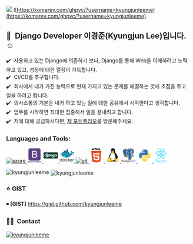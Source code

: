 <a href="https://kjdev.notion.site/Django-Developer-f36090b3c2cb41d8aa1422dbd7b1be7c"><img src="https://img.shields.io/badge/Porfoilo-Docs-blue"/></a>
![https://komarev.com/ghpvc/?username=kyungjunleeme](https://komarev.com/ghpvc/?username=kyungjunleeme)


## 👋 &nbsp;Django Developer 이경준(Kyungjun Lee)입니다. ☺️

✔️ &nbsp;사용하고 있는 Django에 의존하기 보다, Django를 통해 Web을 이해하려고 노력하고 있고, 성장에 대한 열정이 가득합니다.\
✔️ &nbsp;CI/CD를 추구합니다.\
✔️ &nbsp;회사에서 내가 가진 능력으로 현재 가지고 있는 문제를 해결하는 것에 초점을 두고 일을 하려고 합니다.\
✔️ &nbsp;의사소통의 기본은 내가 하고 있는 일에 대한 공유에서 시작한다고 생각합니다.\
✔️ &nbsp;업무를 시작하면 최대한 집중해서 일을 끝내려고 합니다.\
✔️ &nbsp;저에 대해 궁금하시다면, <a href="https://kjdev.notion.site/Django-Developer-f36090b3c2cb41d8aa1422dbd7b1be7c">제 포트폴리오</a>를 방문해주세요.

<h3 align="left">Languages and Tools:</h3>
<p align="left"> <a href="https://azure.microsoft.com/en-in/" target="_blank"> <img src="https://www.vectorlogo.zone/logos/microsoft_azure/microsoft_azure-icon.svg" alt="azure" width="40" height="40"/> </a> <a href="https://getbootstrap.com" target="_blank"> <img src="https://raw.githubusercontent.com/devicons/devicon/master/icons/bootstrap/bootstrap-plain-wordmark.svg" alt="bootstrap" width="40" height="40"/> </a> <a href="https://www.djangoproject.com/" target="_blank"> <img src="https://raw.githubusercontent.com/devicons/devicon/master/icons/django/django-original.svg" alt="django" width="40" height="40"/> </a> <a href="https://www.docker.com/" target="_blank"> <img src="https://raw.githubusercontent.com/devicons/devicon/master/icons/docker/docker-original-wordmark.svg" alt="docker" width="40" height="40"/> </a> <a href="https://git-scm.com/" target="_blank"> <img src="https://www.vectorlogo.zone/logos/git-scm/git-scm-icon.svg" alt="git" width="40" height="40"/> </a> <a href="https://www.w3.org/html/" target="_blank"> <img src="https://raw.githubusercontent.com/devicons/devicon/master/icons/html5/html5-original-wordmark.svg" alt="html5" width="40" height="40"/> </a> <a href="https://www.linux.org/" target="_blank"> <img src="https://raw.githubusercontent.com/devicons/devicon/master/icons/linux/linux-original.svg" alt="linux" width="40" height="40"/> </a> <a href="https://www.postgresql.org" target="_blank"> <img src="https://raw.githubusercontent.com/devicons/devicon/master/icons/postgresql/postgresql-original-wordmark.svg" alt="postgresql" width="40" height="40"/> </a> <a href="https://www.python.org" target="_blank"> <img src="https://raw.githubusercontent.com/devicons/devicon/master/icons/python/python-original.svg" alt="python" width="40" height="40"/> </a> <a href="https://reactjs.org/" target="_blank"> <img src="https://raw.githubusercontent.com/devicons/devicon/master/icons/react/react-original-wordmark.svg" alt="react" width="40" height="40"/> </a> </p>

<p><img align="left" src="https://github-readme-stats.vercel.app/api/top-langs?username=kyungjunleeme&show_icons=true&locale=en&layout=compact" alt="kyungjunleeme" /></p>

<p>&nbsp;<img align="center" src="https://github-readme-stats.vercel.app/api?username=kyungjunleeme&show_icons=true&locale=en" alt="kyungjunleeme" /></p>


### ⭐ **GIST**
◾ **[GIST]** https://gist.github.com/kyungjunleeme


### 🤝🏻 &nbsp;Contact
<a href="https://linkedin.com/in/kyungjunleeme" target="blank"><img align="center" src="https://raw.githubusercontent.com/rahuldkjain/github-profile-readme-generator/master/src/images/icons/Social/linked-in-alt.svg" alt="kyungjunleeme" height="30" width="40" /></a>
